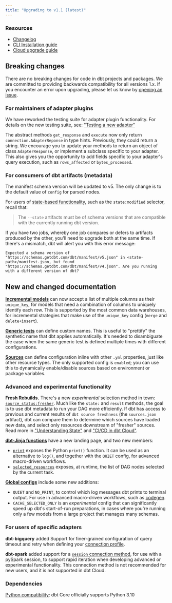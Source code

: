 ```yaml
---
title: "Upgrading to v1.1 (latest)"
---
```

### Resources

- [Changelog](https://github.com/dbt-labs/dbt-core/blob/1.1.latest/CHANGELOG.md)
- [CLI Installation guide](/dbt-cli/install/overview)
- [Cloud upgrade guide](/docs/dbt-cloud/cloud-configuring-dbt-cloud/cloud-choosing-a-dbt-version)

## Breaking changes

There are no breaking changes for code in dbt projects and packages. We are committed to providing backwards compatibility for all versions 1.x. If you encounter an error upon upgrading, please let us know by [opening an issue](https://github.com/dbt-labs/dbt-core/issues/new).

### For maintainers of adapter plugins

We have reworked the testing suite for adapter plugin functionality. For details on the new testing suite, see: ["Testing a new adapter"](testing-a-new-adapter)

The abstract methods `get_response` and `execute` now only return `connection.AdapterReponse` in type hints. Previously, they could return a string. We encourage you to update your methods to return an object of class `AdapterResponse`, or implement a subclass specific to your adapter. This also gives you the opportunity to add fields specific to your adapter's query execution, such as `rows_affected` or `bytes_processed`.

### For consumers of dbt artifacts (metadata)

The manifest schema version will be updated to v5. The only change is to the default value of `config` for parsed nodes.

For users of [state-based functionality](understanding-state), such as the `state:modified` selector, recall that:

> The `--state` artifacts must be of schema versions that are compatible with the currently running dbt version.

If you have two jobs, whereby one job compares or defers to artifacts produced by the other, you'll need to upgrade both at the same time. If there's a mismatch, dbt will alert you with this error message:

```
Expected a schema version of "https://schemas.getdbt.com/dbt/manifest/v5.json" in <state-path>/manifest.json, but found "https://schemas.getdbt.com/dbt/manifest/v4.json". Are you running with a different version of dbt?
```

## New and changed documentation

[**Incremental models**](configuring-incremental-models) can now accept a list of multiple columns as their `unique_key`, for models that need a combination of columns to uniquely identify each row. This is supported by the most common data warehouses, for incremental strategies that make use of the `unique_key` config (`merge` and `delete+insert`).

[**Generic tests**](resource-properties/tests) can define custom names. This is useful to "prettify" the synthetic name that dbt applies automatically. It's needed to disambiguate the case when the same generic test is defined multiple times with different configurations.

[**Sources**](source-properties) can define configuration inline with other `.yml` properties, just like other resource types. The only supported config is `enabled`; you can use this to dynamically enable/disable sources based on environment or package variables.

### Advanced and experimental functionality

**Fresh Rebuilds.** There's a new _experimental_ selection method in town: [`source_status:fresher`](node-selection/methods#the-source_status-method). Much like the `state:` and `result` methods, the goal is to use dbt metadata to run your DAG more efficiently. If dbt has access to previous and current results of `dbt source freshness` (the `sources.json` artifact), dbt can compare them to determine which sources have loaded new data, and select only resources downstream of "fresher" sources. Read more in ["Understanding State"](understanding-state) and ["CI/CD in dbt Cloud"](cloud-enabling-continuous-integration-with-github).


[**dbt-Jinja functions**](/reference/dbt-jinja-functions) have a new landing page, and two new members:
- [`print`](/reference/dbt-jinja-functions/print) exposes the Python `print()` function. It can be used as an alternative to `log()`, and together with the `QUIET` config, for advanced macro-driven workflows.
- [`selected_resources`](/reference/dbt-jinja-functions/selected_resources) exposes, at runtime, the list of DAG nodes selected by the current task.

[**Global configs**](global-configs) include some new additions:

- `QUIET` and `NO_PRINT`, to control which log messages dbt prints to terminal output. For use in advanced macro-driven workflows, such as [codegen](https://hub.getdbt.com/dbt-labs/codegen/latest/).
- `CACHE_SELECTED_ONLY` is an _experimental_ config that can significantly speed up dbt's start-of-run preparations, in cases where you're running only a few models from a large project that manages many schemas.

### For users of specific adapters

**dbt-bigquery** added Support for <Term id="grain">finer-grained</Term> configuration of query timeout and retry when defining your [connection profile](bigquery-profile).

**dbt-spark** added support for a [`session` connection method](spark-profile#session), for use with a pySpark session, to support rapid iteration when developing advanced or experimental functionality. This connection method is not recommended for new users, and it is not supported in dbt Cloud.

### Dependencies

[Python compatibility](install-python-compatibility): dbt Core officially supports Python 3.10

